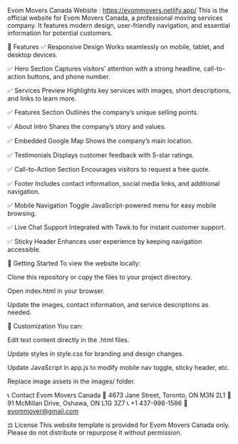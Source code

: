 Evom Movers Canada Website :   https://evommovers.netlify.app/
This is the official website for Evom Movers Canada, a professional moving services company. It features modern design, user-friendly navigation, and essential information for potential customers.

🌟 Features
✅ Responsive Design
Works seamlessly on mobile, tablet, and desktop devices.

✅ Hero Section
Captures visitors’ attention with a strong headline, call-to-action buttons, and phone number.

✅ Services Preview
Highlights key services with images, short descriptions, and links to learn more.

✅ Features Section
Outlines the company’s unique selling points.

✅ About Intro
Shares the company’s story and values.

✅ Embedded Google Map
Shows the company’s main location.

✅ Testimonials
Displays customer feedback with 5-star ratings.

✅ Call-to-Action Section
Encourages visitors to request a free quote.

✅ Footer
Includes contact information, social media links, and additional navigation.

✅ Mobile Navigation Toggle
JavaScript-powered menu for easy mobile browsing.

✅ Live Chat Support
Integrated with Tawk.to for instant customer support.

✅ Sticky Header
Enhances user experience by keeping navigation accessible.

🚀 Getting Started
To view the website locally:

Clone this repository or copy the files to your project directory.

Open index.html in your browser.

Update the images, contact information, and service descriptions as needed.

🔧 Customization
You can:

Edit text content directly in the .html files.

Update styles in style.css for branding and design changes.

Update JavaScript in app.js to modify mobile nav toggle, sticky header, etc.

Replace image assets in the images/ folder.

📞 Contact
Evom Movers Canada
📍 4673 Jane Street, Toronto, ON M3N 2L1
📍 91 McMillan Drive, Oshawa, ON L1G 3Z7
📞 +1 437-998-1586
📧 evommover@gmail.com

⚖️ License
This website template is provided for Evom Movers Canada only. Please do not distribute or repurpose it without permission.

